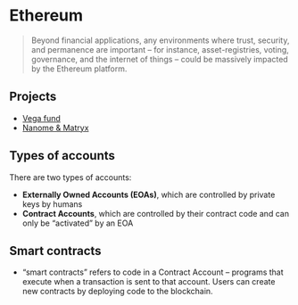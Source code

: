 # Ethereum

> Beyond financial applications, any environments where trust, security, and permanence are important – for instance, asset-registries, voting, governance, and the internet of things – could be massively impacted by the Ethereum platform.

## Projects

- [Vega fund](http://www.vega.fund/)
- [Nanome & Matryx](http://nanome.ai/)

## Types of accounts

There are two types of accounts:

- **Externally Owned Accounts (EOAs)**, which are controlled by private keys by humans
- **Contract Accounts**, which are controlled by their contract code and can only be “activated” by an EOA

## Smart contracts

- “smart contracts” refers to code in a Contract Account – programs that execute when a transaction is sent to that account. Users can create new contracts by deploying code to the blockchain.


